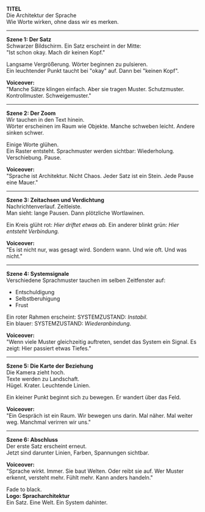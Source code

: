 **TITEL**  
Die Architektur der Sprache  
Wie Worte wirken, ohne dass wir es merken.

---

**Szene 1: Der Satz**  
Schwarzer Bildschirm. Ein Satz erscheint in der Mitte:  
"Ist schon okay. Mach dir keinen Kopf."

Langsame Vergrößerung. Wörter beginnen zu pulsieren.  
Ein leuchtender Punkt taucht bei "okay" auf. Dann bei "keinen Kopf".

**Voiceover:**  
"Manche Sätze klingen einfach. Aber sie tragen Muster. Schutzmuster. Kontrollmuster. Schweigemuster."

---

**Szene 2: Der Zoom**  
Wir tauchen in den Text hinein.  
Wörter erscheinen im Raum wie Objekte. Manche schweben leicht. Andere sinken schwer.

Einige Worte glühen.  
Ein Raster entsteht. Sprachmuster werden sichtbar: Wiederholung. Verschiebung. Pause.

**Voiceover:**  
"Sprache ist Architektur. Nicht Chaos. Jeder Satz ist ein Stein. Jede Pause eine Mauer."

---

**Szene 3: Zeitachsen und Verdichtung**  
Nachrichtenverlauf. Zeitleiste.  
Man sieht: lange Pausen. Dann plötzliche Wortlawinen.

Ein Kreis glüht rot: *Hier driftet etwas ab.*
Ein anderer blinkt grün: *Hier entsteht Verbindung.*

**Voiceover:**  
"Es ist nicht nur, was gesagt wird. Sondern wann. Und wie oft. Und was nicht."

---

**Szene 4: Systemsignale**  
Verschiedene Sprachmuster tauchen im selben Zeitfenster auf:
- Entschuldigung
- Selbstberuhigung
- Frust

Ein roter Rahmen erscheint: SYSTEMZUSTAND: *Instabil*.  
Ein blauer: SYSTEMZUSTAND: *Wiederanbindung*.

**Voiceover:**  
"Wenn viele Muster gleichzeitig auftreten, sendet das System ein Signal. Es zeigt: Hier passiert etwas Tiefes."

---

**Szene 5: Die Karte der Beziehung**  
Die Kamera zieht hoch.  
Texte werden zu Landschaft.  
Hügel. Krater. Leuchtende Linien.

Ein kleiner Punkt beginnt sich zu bewegen. Er wandert über das Feld.

**Voiceover:**  
"Ein Gespräch ist ein Raum. Wir bewegen uns darin. Mal näher. Mal weiter weg. Manchmal verirren wir uns."

---

**Szene 6: Abschluss**  
Der erste Satz erscheint erneut.  
Jetzt sind darunter Linien, Farben, Spannungen sichtbar.

**Voiceover:**  
"Sprache wirkt. Immer. Sie baut Welten. Oder reibt sie auf. Wer Muster erkennt, versteht mehr. Fühlt mehr. Kann anders handeln."

Fade to black.  
**Logo: Spracharchitektur**  
Ein Satz. Eine Welt. Ein System dahinter.

